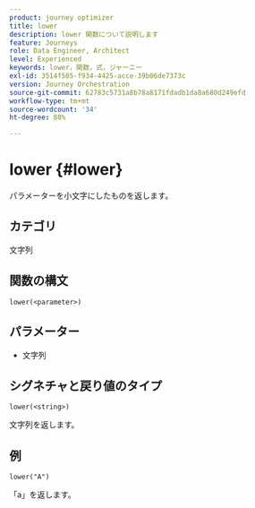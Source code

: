 ```yaml
---
product: journey optimizer
title: lower
description: lower 関数について説明します
feature: Journeys
role: Data Engineer, Architect
level: Experienced
keywords: lower，関数，式，ジャーニー
exl-id: 3514f505-f934-4425-acce-39b06de7373c
version: Journey Orchestration
source-git-commit: 62783c5731a8b78a8171fdadb1da8a680d249efd
workflow-type: tm+mt
source-wordcount: '34'
ht-degree: 88%

---
```


# lower {#lower}

パラメーターを小文字にしたものを返します。

## カテゴリ

文字列

## 関数の構文

`lower(<parameter>)`

## パラメーター

* 文字列

## シグネチャと戻り値のタイプ

`lower(<string>)`

文字列を返します。

## 例

`lower("A")`

「a」を返します。
